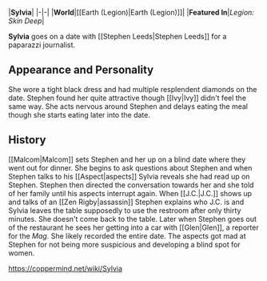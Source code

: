 |**Sylvia**|
|-|-|
|**World**|[[Earth (Legion)\|Earth (Legion)]]|
|**Featured In**|*Legion: Skin Deep*|

**Sylvia** goes on a date with [[Stephen Leeds\|Stephen Leeds]] for a paparazzi journalist.

## Appearance and Personality
She wore a tight black dress and had multiple resplendent diamonds on the date.  Stephen found her quite attractive though [[Ivy\|Ivy]] didn't feel the same way. She acts nervous around Stephen and delays eating the meal though she starts eating later into the date.

## History
[[Malcom\|Malcom]] sets Stephen and her up on a blind date where they went out for dinner. She begins to ask questions about Stephen and when Stephen talks to his [[Aspect\|aspects]] Sylvia reveals she had read up on Stephen. Stephen then directed the conversation towards her and she told of her family until his aspects interrupt again.
When [[J.C.\|J.C.]] shows up and talks of an [[Zen Rigby\|assassin]] Stephen explains who J.C. is and Sylvia leaves the table supposedly to use the restroom after only thirty minutes.  She doesn't come back to the table. Later when Stephen goes out of the restaurant he sees her getting into a car with [[Glen\|Glen]], a reporter for the *Mag*.  She likely recorded the entire date. The aspects got mad at Stephen for not being more suspicious and developing a blind spot for women. 



https://coppermind.net/wiki/Sylvia